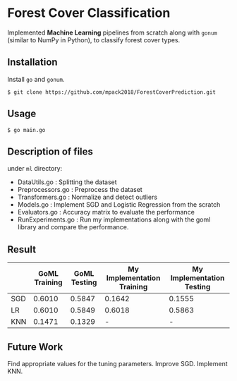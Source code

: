 
# Forest Cover Classification
Implemented **Machine Learning** pipelines from scratch along with `gonum` (similar to NumPy in Python), to classify forest cover types.



## Installation

Install `go` and `gonum`.

    $ git clone https://github.com/mpack2018/ForestCoverPrediction.git



## Usage

    $ go main.go
    

## Description of files
under `ml` directory:

- DataUtils.go				: Splitting the dataset
- Preprocessors.go		: Preprocess the dataset 
- Transformers.go			: Normalize and detect outliers
- Models.go					: Implement SGD and Logistic Regression from the scratch
- Evaluators.go				: Accuracy matrix to evaluate the performance
- RunExperiments.go	: Run my implementations along with the goml library and compare the performance.

## Result

|     | GoML Training | GoML Testing | My Implementation Training | My Implementation Testing |
|-----|---------------|--------------|----------------------------|---------------------------|
| SGD | 0.6010        | 0.5847       | 0.1642                     | 0.1555                    |
| LR  | 0.6010        | 0.5849       | 0.6018                     | 0.5863                    |
| KNN | 0.1471        | 0.1329       | -                          | -                         |


## Future Work
Find appropriate values for the tuning parameters.
Improve SGD.
Implement KNN.